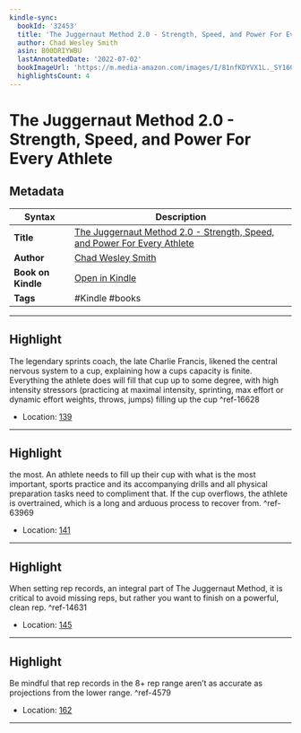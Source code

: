 ```yaml
---
kindle-sync:
  bookId: '32453'
  title: 'The Juggernaut Method 2.0 - Strength, Speed, and Power For Every Athlete'
  author: Chad Wesley Smith
  asin: B00DRIYWBU
  lastAnnotatedDate: '2022-07-02'
  bookImageUrl: 'https://m.media-amazon.com/images/I/81nfKDYVX1L._SY160.jpg'
  highlightsCount: 4
---
```

# The Juggernaut Method 2.0 - Strength, Speed, and Power For Every Athlete

## Metadata

| Syntax | Description |
| ---------- | ---------- |
| **Title** | [The Juggernaut Method 2.0 - Strength, Speed, and Power For Every Athlete](https://www.amazon.com/dp/B00DRIYWBU) |
| **Author** | [Chad Wesley Smith](https://www.amazon.comundefined) |
| **Book on Kindle** | <a href="kindle://book?action=open&asin=B00DRIYWBU" target="_blank">Open in Kindle</a> |
| **Tags** | #Kindle #books |

---

## Highlight

The legendary sprints coach, the late Charlie Francis, likened the central nervous system to a cup, explaining how a cups capacity is finite. Everything the athlete does will fill that cup up to some degree, with high intensity stressors (practicing at maximal intensity, sprinting, max effort or dynamic effort weights, throws, jumps) filling up the cup ^ref-16628
- Location: [139](kindle://book?action=open&asin=B00DRIYWBU&location=139)

---
## Highlight

the most. An athlete needs to fill up their cup with what is the most important, sports practice and its accompanying drills and all physical preparation tasks need to compliment that. If the cup overflows, the athlete is overtrained, which is a long and arduous process to recover from. ^ref-63969
- Location: [141](kindle://book?action=open&asin=B00DRIYWBU&location=141)

---
## Highlight

When setting rep records, an integral part of The Juggernaut Method, it is critical to avoid missing reps, but rather you want to finish on a powerful, clean rep. ^ref-14631
- Location: [145](kindle://book?action=open&asin=B00DRIYWBU&location=145)

---
## Highlight

Be mindful that rep records in the 8+ rep range aren’t as accurate as projections from the lower range. ^ref-4579
- Location: [162](kindle://book?action=open&asin=B00DRIYWBU&location=162)

---
